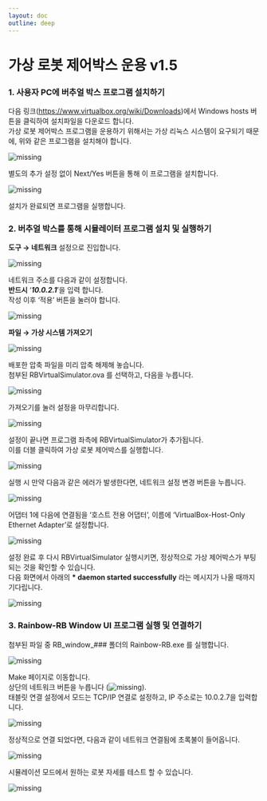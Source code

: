 ```yaml
---
layout: doc
outline: deep
---
```


# 가상 로봇 제어박스 운용 v1.5

### 1. 사용자 PC에 버추얼 박스 프로그램 설치하기

다음 링크(https://www.virtualbox.org/wiki/Downloads)에서 Windows hosts 버튼을 클릭하여 설치파일을 다운로드 합니다.<br>
가상 로봇 제어박스 프로그램을 운용하기 위해서는 가상 리눅스 시스템이 요구되기 때문에, 위와 같은 프로그램을 설치해야 합니다.

![missing](/technical_docs/common/virtual_box/1-1.png)

별도의 추가 설정 없이 Next/Yes 버튼을 통해 이 프로그램을 설치합니다.

![missing](/technical_docs/common/virtual_box/1-2.png)

설치가 완료되면 프로그램을 실행합니다.

### 2. 버추얼 박스를 통해 시뮬레이터 프로그램 설치 및 실행하기

**도구 → 네트워크** 설정으로 진입합니다.

![missing](/technical_docs/common/virtual_box/2-1.png)

네트워크 주소를 다음과 같이 설정합니다.<br>
**반드시** ‘**_10.0.2.1_**’을 입력 합니다.<br>
작성 이후 ‘적용’ 버튼을 눌러야 합니다.

![missing](/technical_docs/common/virtual_box/2-2.png)

**파일 → 가상 시스템 가져오기**

![missing](/technical_docs/common/virtual_box/2-3.png)

배포한 압축 파일을 미리 압축 해제해 놓습니다.<br>
첨부된 RBVirtualSimulator.ova 를 선택하고, 다음을 누릅니다.

![missing](/technical_docs/common/virtual_box/2-4.png)

가져오기를 눌러 설정을 마무리합니다.

![missing](/technical_docs/common/virtual_box/2-5.png)

설정이 끝나면 프로그램 좌측에 RBVirtualSimulator가 추가됩니다.<br>
이를 더블 클릭하여 가상 로봇 제어박스를 실행합니다.

![missing](/technical_docs/common/virtual_box/2-6.png)

실행 시 만약 다음과 같은 에러가 발생한다면, 네트워크 설정 변경 버튼을 누릅니다.

![missing](/technical_docs/common/virtual_box/2-7.png)

어댑터 1에 다음에 연결됨을 ‘호스트 전용 어댑터’, 이름에 ‘VirtualBox-Host-Only Ethernet Adapter’로 설정합니다.

![missing](/technical_docs/common/virtual_box/2-8.png)

설정 완료 후 다시 RBVirtualSimulator 실행시키면, 정상적으로 가상 제어박스가 부팅되는 것을 확인할 수 있습니다.<br>
다음 화면에서 아래의 **\* daemon started successfully** 라는 메시지가 나올 때까지 기다립니다.

![missing](/technical_docs/common/virtual_box/2-9.png)

### 3. Rainbow-RB Window UI 프로그램 실행 및 연결하기

첨부된 파일 중 RB_window\_\#\#\# 폴더의 Rainbow-RB.exe 를 실행합니다.

![missing](/technical_docs/common/virtual_box/3-1.png)

Make 페이지로 이동합니다.<br>
상단의 네트워크 버튼을 누릅니다 (![missing](/technical_docs/common/tcp_wireless/4-1.png)).<br>
태블릿 연결 설정에서 모드는 TCP/IP 연결로 설정하고, IP 주소로는 10.0.2.7을 입력합니다.

![missing](/technical_docs/common/virtual_box/3-2.png)

정상적으로 연결 되었다면, 다음과 같이 네트워크 연결됨에 초록불이 들어옵니다.

![missing](/technical_docs/common/virtual_box/3-3.png)

시뮬레이션 모드에서 원하는 로봇 자세를 테스트 할 수 있습니다.

![missing](/technical_docs/common/virtual_box/3-4.png)
